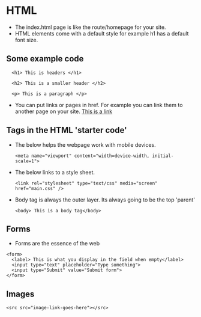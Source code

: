 # HTML
- The index.html page is like the route/homepage for your site.
- HTML elements come with a default style for example h1 has a default font size.

## Some example code  

      <h1> This is headers </h1>

      <h2> This is a smaller header </h2>

      <p> This is a paragraph </p>


- You can put links or pages in href. For example you can link them to another page on your site.
      <a href="www.google.com"> This is a link </a>

## Tags in the HTML 'starter code'

- The below helps the webpage work with mobile devices.

      <meta name="viewport" content="width=device-width, initial-scale=1">

- The below links to a style sheet.

      <link rel="stylesheet" type="text/css" media="screen" href="main.css" />

- Body tag is always the outer layer. Its always going to be the top 'parent'

      <body> This is a body tag</body>

## Forms 
- Forms are the essence of the web

```
<form>
  <label> This is what you display in the field when empty</label>
  <input type="text" placeholder="Type something">
  <input type="Submit" value="Submit form">
</form>
```

## Images 

    <src src="image-link-goes-here"></src>

